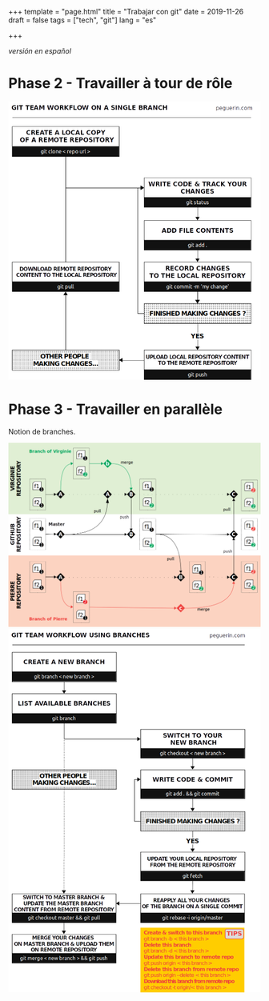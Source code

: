 +++
template = "page.html"
title = "Trabajar con git"
date =  2019-11-26
draft = false
tags = ["tech", "git"]
lang = "es"

+++

*versión en español*




# Phase 2 - Travailler à tour de rôle



<img src="git_team_workflow_singlebranch_peguerin.png" width="600" />


# Phase 3 - Travailler en parallèle


Notion de branches. 

<img src="git_timeline.png" width="800" />




<img src="git_team_workflow_usingbranches.png" width="600" />
